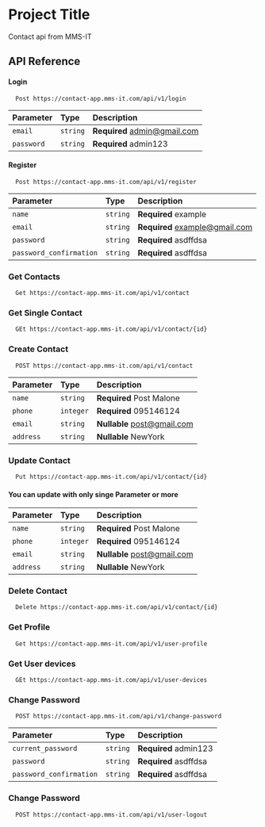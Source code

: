 
# Project Title

Contact api from MMS-IT


## API Reference

#### Login

```http
  Post https://contact-app.mms-it.com/api/v1/login
```

| Parameter | Type     | Description                |
| :-------- | :------- | :------------------------- |
| `email` | `string` | **Required** admin@gmail.com |
| `password` | `string` | **Required** admin123 |


#### Register

```http
  Post https://contact-app.mms-it.com/api/v1/register
```

| Parameter | Type     | Description                |
| :-------- | :------- | :------------------------- |
| `name` | `string` | **Required** example |
| `email` | `string` | **Required** example@gmail.com |
| `password` | `string` | **Required** asdffdsa |
| `password_confirmation` | `string` | **Required** asdffdsa |




### Get Contacts

```http
  Get https://contact-app.mms-it.com/api/v1/contact
```


### Get Single Contact

```http
  GEt https://contact-app.mms-it.com/api/v1/contact/{id}
```

### Create Contact

```http
  POST https://contact-app.mms-it.com/api/v1/contact
```

| Parameter | Type     | Description                |
| :-------- | :------- | :------------------------- |
| `name` | `string` | **Required** Post Malone |
| `phone` | `integer` | **Required** 095146124 |
| `email` | `string` | **Nullable** post@gmail.com |
| `address` | `string` | **Nullable** NewYork |

### Update Contact

```http
  Put https://contact-app.mms-it.com/api/v1/contact/{id}
```
  #### You can update with only singe Parameter or more
| Parameter | Type     | Description                |
| :-------- | :------- | :------------------------- |
| `name` | `string` | **Required** Post Malone |
| `phone` | `integer` | **Required** 095146124 |
| `email` | `string` | **Nullable** post@gmail.com |
| `address` | `string` | **Nullable** NewYork |

### Delete Contact

```http
  Delete https://contact-app.mms-it.com/api/v1/contact/{id}
```






### Get Profile

```http
  Get https://contact-app.mms-it.com/api/v1/user-profile
```


### Get User devices

```http
  GEt https://contact-app.mms-it.com/api/v1/user-devices
```

### Change Password

```http
  POST https://contact-app.mms-it.com/api/v1/change-password
```

| Parameter | Type     | Description                |
| :-------- | :------- | :------------------------- |
| `current_password` | `string` | **Required** admin123 |
| `password` | `string` | **Required** asdffdsa |
| `password_confirmation` | `string` | **Required** asdffdsa |

### Change Password

```http
  POST https://contact-app.mms-it.com/api/v1/user-logout
```
